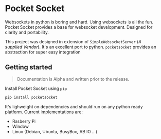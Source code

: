 # Pocket Socket

Websockets in python is boring and hard. Using websockets is all the fun. Pocket Socket provides a base for websocket development. Designed for clarity and portability.

This project was designed in extension of `SimpleWebsocketServer` (_A supplied Vendor_). It's an excellent port to python. `pocketsocket` provides an abstraction for super easy integration

## Getting started

> Documentation is Alpha and written prior to the release.

Install Pocket Socket using `pip`

```py
pip install pocketsocket
```

It's lighweight on dependencies and should run on any python ready platform. Current implementations are:

+ Rasberry Pi
+ Window
+ Linux (Debian, Ubuntu, BusyBox, AB.IO ...)
